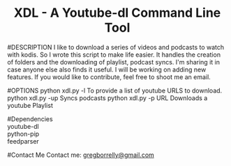# <h1><center>XDL - A Youtube-dl Command Line Tool</center></h1>

#DESCRIPTION 
  I like to download a series of videos and podcasts to watch with kodis. So I wrote this script to make life easier. It handles the creation of folders and the downloading of playlist, podcast syncs. I'm sharing it in case anyone else also finds it useful. I will be working on adding new features. If you would like to contribute, feel free to shoot me an email. 



#OPTIONS
    python xdl.py -l        To provide a list of youtube URLS to download.
    python xdl.py -up       Syncs podcasts
    python xdl.py -p URL    Downloads a youtube Playlist
    
#Dependencies  
youtube-dl  
python-pip  
feedparser
  
#Contact Me 
Contact me: gregborrelly@gmail.com  

